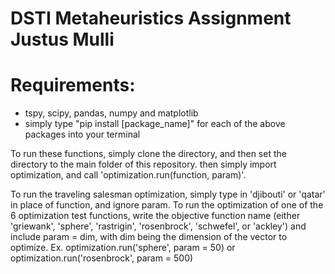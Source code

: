 # DSTI Metaheuristics Assignment Justus Mulli

# Requirements:
* tspy, scipy, pandas, numpy and matplotlib
* simply type "pip install [package_name]" for each of the above packages into your terminal

To run these functions, simply clone the directory, and then set the directory to the main folder of this repository. then simply import optimization, and call 'optimization.run(function, param)'.

To run the traveling salesman optimization, simply type in 'djibouti' or 'qatar' in place of function, and ignore param. To run the optimization of one of the 6 optimization test functions, write the objective function name (either 'griewank', 'sphere', 'rastrigin', 'rosenbrock', 'schwefel', or 'ackley') and include param = dim, with dim being the dimension of the vector to optimize. Ex. optimization.run('sphere', param = 50) or optimization.run('rosenbrock', param = 500)


